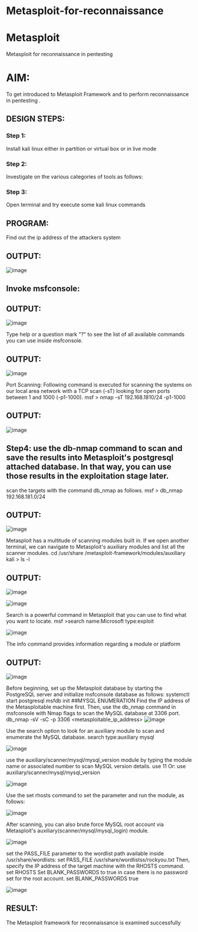 # Metasploit-for-reconnaissance
# Metasploit
Metasploit for reconnaissance in pentesting

# AIM:

To get introduced to Metasploit Framework and to  perform reconnaissance  in pentesting .

## DESIGN STEPS:

### Step 1:

Install kali linux either in partition or virtual box or in live mode

### Step 2:

Investigate on the various categories of tools as follows:

### Step 3:

Open terminal and try execute some kali linux commands

## PROGRAM:
Find out the ip address of the attackers system


## OUTPUT:

![image](https://github.com/gokul-sureshkumar/Metasploit-for-reconnaissance/assets/121148715/1f538f40-f876-4459-8677-8dfbac405ba8)

## Invoke msfconsole:
## OUTPUT:
![image](https://github.com/gokul-sureshkumar/Metasploit-for-reconnaissance/assets/121148715/953379bc-27c4-4e87-9702-3316dfb7c3ef)

Type help or a question mark "?" to see the list of all available commands you can use inside msfconsole.
## OUTPUT:
![image](https://github.com/gokul-sureshkumar/Metasploit-for-reconnaissance/assets/121148715/7f276d8f-8564-47aa-be92-6777dd9474db)

Port Scanning: Following command is executed for scanning the systems on our local area network with a TCP scan (-sT) looking for open ports between 1 and 1000 (-p1-1000). msf > nmap -sT 192.168.1810/24 -p1-1000

## OUTPUT:

![image](https://github.com/gokul-sureshkumar/Metasploit-for-reconnaissance/assets/121148715/c0cf7ce9-74cc-4c75-8e07-dd3785c52086)

 ## Step4: use the db-nmap command to scan and save the results into Metasploit's postgresql attached database. In that way, you can use those results in the exploitation stage later.

scan the targets with the command db_nmap as follows. msf > db_nmap 192.168.181.0/24

## OUTPUT:
![image](https://github.com/gokul-sureshkumar/Metasploit-for-reconnaissance/assets/121148715/c3e81fb0-1f4d-4243-b8b0-8886a01ee24e)

Metasploit has a multitude of scanning modules built in. If we open another terminal, we can navigate to Metasploit's auxiliary modules and list all the scanner modules. cd /usr/share /metasploit-framework/modules/auxiliary kali > ls -l

## OUTPUT:

![image](https://github.com/gokul-sureshkumar/Metasploit-for-reconnaissance/assets/121148715/99aca0dd-3fd0-4380-904c-773475effa74)

![image](https://github.com/gokul-sureshkumar/Metasploit-for-reconnaissance/assets/121148715/0cb3f03c-c4c4-4b80-96b7-fdd4b3645f8b)

Search is a powerful command in Metasploit that you can use to find what you want to locate. msf >search name:Microsoft type:exploit

![image](https://github.com/gokul-sureshkumar/Metasploit-for-reconnaissance/assets/121148715/616d4518-88b6-4b8f-80eb-c0c6e16df08a)

The info command provides information regarding a module or platform
## OUTPUT:

![image](https://github.com/gokul-sureshkumar/Metasploit-for-reconnaissance/assets/121148715/09a5a034-e2b2-4100-a600-2994f2892c99)

Before beginning, set up the Metasploit database by starting the PostgreSQL server and initialize msfconsole database as follows: systemctl start postgresql msfdb init ##MYSQL ENUMERATION Find the IP address of the Metasploitable machine first. Then, use the db_nmap command in msfconsole with Nmap flags to scan the MySQL database at 3306 port. db_nmap -sV -sC -p 3306 <metasploitable_ip_address>
![image](https://github.com/gokul-sureshkumar/Metasploit-for-reconnaissance/assets/121148715/4357ed6f-62a5-4adb-ad5c-fee8dffdfd7b)

Use the search option to look for an auxiliary module to scan and enumerate the MySQL database. search type:auxiliary mysql

![image](https://github.com/gokul-sureshkumar/Metasploit-for-reconnaissance/assets/121148715/5dd2edca-fd00-45b3-956e-8dd5fe41465a)

use the auxiliary/scanner/mysql/mysql_version module by typing the module name or associated number to scan MySQL version details. use 11 Or: use auxiliary/scanner/mysql/mysql_version

![image](https://github.com/gokul-sureshkumar/Metasploit-for-reconnaissance/assets/121148715/8f9525da-1a5b-4498-8f41-8ef701adb2d9)

Use the set rhosts command to set the parameter and run the module, as follows:

![image](https://github.com/gokul-sureshkumar/Metasploit-for-reconnaissance/assets/121148715/57882379-ea28-4349-a3dc-ecea7bb10dea)

After scanning, you can also brute force MySQL root account via Metasploit's auxiliary(scanner/mysql/mysql_login) module.

![image](https://github.com/gokul-sureshkumar/Metasploit-for-reconnaissance/assets/121148715/7234a9cb-8baf-485c-b743-f6c6250dded8)

set the PASS_FILE parameter to the wordlist path available inside /usr/share/wordlists: set PASS_FILE /usr/share/wordlistss/rockyou.txt Then, specify the IP address of the target machine with the RHOSTS command. set RHOSTS Set BLANK_PASSWORDS to true in case there is no password set for the root account. set BLANK_PASSWORDS true

![image](https://github.com/gokul-sureshkumar/Metasploit-for-reconnaissance/assets/121148715/752e39b3-a594-4e46-b60e-1bb7a0ff9d5d)


## RESULT:
The Metasploit framework for reconnaissance is  examined successfully
